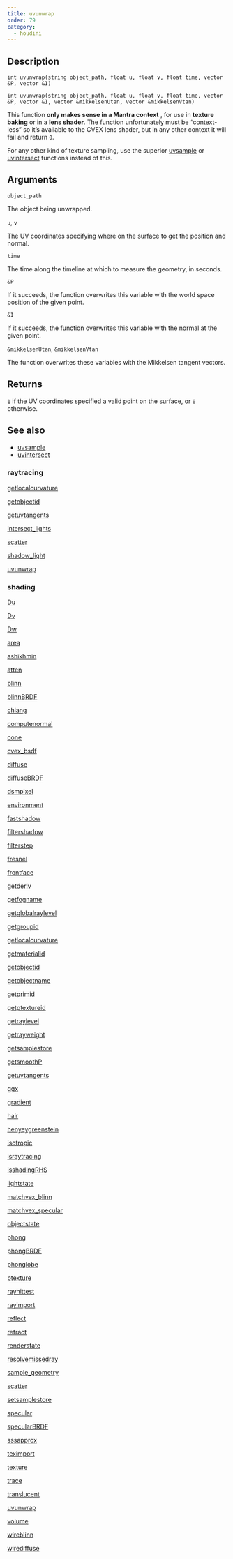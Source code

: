 ```yaml
---
title: uvunwrap
order: 79
category:
  - houdini
---
```


## Description

`int uvunwrap(string object_path, float u, float v, float time, vector &P, vector &I)`

`int uvunwrap(string object_path, float u, float v, float time, vector &P, vector &I, vector &mikkelsenUtan, vector &mikkelsenVtan)`

This function **only makes sense in a Mantra context** , for use in **texture
baking** or in a **lens shader**. The function unfortunately must be “context-
less” so it’s available to the CVEX lens shader, but in any other context it
will fail and return `0`.

For any other kind of texture sampling, use the superior
[uvsample](uvsample.html "Interpolates the value of an attribute at certain UV
coordinates using a UV attribute.") or [uvintersect](uvintersect.html "This
function computes the intersection of the specified ray with the geometry in
uv space.") functions instead of this.

## Arguments

`object_path`

The object being unwrapped.

`u`, `v`

The UV coordinates specifying where on the surface to get the position and
normal.

`time`

The time along the timeline at which to measure the geometry, in seconds.

`&P`

If it succeeds, the function overwrites this variable with the world space
position of the given point.

`&I`

If it succeeds, the function overwrites this variable with the normal at the
given point.

`&mikkelsenUtan`, `&mikkelsenVtan`

The function overwrites these variables with the Mikkelsen tangent vectors.

## Returns

`1` if the UV coordinates specified a valid point on the surface, or `0`
otherwise.

## See also

- [uvsample](uvsample.html)
- [uvintersect](uvintersect.html)

### raytracing

[getlocalcurvature](getlocalcurvature.html)

[getobjectid](getobjectid.html)

[getuvtangents](getuvtangents.html)

[intersect_lights](intersect_lights.html)

[scatter](scatter.html)

[shadow_light](shadow_light.html)

[uvunwrap](uvunwrap.html)

### shading

[Du](Du.html)

[Dv](Dv.html)

[Dw](Dw.html)

[area](area.html)

[ashikhmin](ashikhmin.html)

[atten](atten.html)

[blinn](blinn.html)

[blinnBRDF](blinnBRDF.html)

[chiang](chiang.html)

[computenormal](computenormal.html)

[cone](cone.html)

[cvex_bsdf](cvex_bsdf.html)

[diffuse](diffuse.html)

[diffuseBRDF](diffuseBRDF.html)

[dsmpixel](dsmpixel.html)

[environment](environment.html)

[fastshadow](fastshadow.html)

[filtershadow](filtershadow.html)

[filterstep](filterstep.html)

[fresnel](fresnel.html)

[frontface](frontface.html)

[getderiv](getderiv.html)

[getfogname](getfogname.html)

[getglobalraylevel](getglobalraylevel.html)

[getgroupid](getgroupid.html)

[getlocalcurvature](getlocalcurvature.html)

[getmaterialid](getmaterialid.html)

[getobjectid](getobjectid.html)

[getobjectname](getobjectname.html)

[getprimid](getprimid.html)

[getptextureid](getptextureid.html)

[getraylevel](getraylevel.html)

[getrayweight](getrayweight.html)

[getsamplestore](getsamplestore.html)

[getsmoothP](getsmoothP.html)

[getuvtangents](getuvtangents.html)

[ggx](ggx.html)

[gradient](gradient.html)

[hair](hair.html)

[henyeygreenstein](henyeygreenstein.html)

[isotropic](isotropic.html)

[israytracing](israytracing.html)

[isshadingRHS](isshadingRHS.html)

[lightstate](lightstate.html)

[matchvex_blinn](matchvex_blinn.html)

[matchvex_specular](matchvex_specular.html)

[objectstate](objectstate.html)

[phong](phong.html)

[phongBRDF](phongBRDF.html)

[phonglobe](phonglobe.html)

[ptexture](ptexture.html)

[rayhittest](rayhittest.html)

[rayimport](rayimport.html)

[reflect](reflect.html)

[refract](refract.html)

[renderstate](renderstate.html)

[resolvemissedray](resolvemissedray.html)

[sample_geometry](sample_geometry.html)

[scatter](scatter.html)

[setsamplestore](setsamplestore.html)

[specular](specular.html)

[specularBRDF](specularBRDF.html)

[sssapprox](sssapprox.html)

[teximport](teximport.html)

[texture](texture.html)

[trace](trace.html)

[translucent](translucent.html)

[uvunwrap](uvunwrap.html)

[volume](volume.html)

[wireblinn](wireblinn.html)

[wirediffuse](wirediffuse.html)
